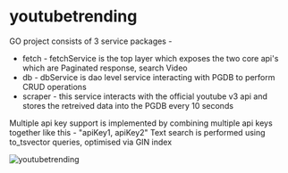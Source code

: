 # youtubetrending

GO project consists of 3 service packages -

* fetch - fetchService is the top layer which exposes the two core api's which are Paginated response, search Video
* db - dbService is dao level service interacting with PGDB to perform CRUD operations
* scraper - this service interacts with the official youtube v3 api and stores the retreived data into the PGDB every 10 seconds


Multiple api key support is implemented by combining multiple api keys together like this - "apiKey1, apiKey2"
Text search is performed using to_tsvector queries, optimised via GIN index


 


 
![youtubetrending](https://user-images.githubusercontent.com/29565394/211211358-554e197a-12c6-4540-bc10-9487893cc8da.png)
